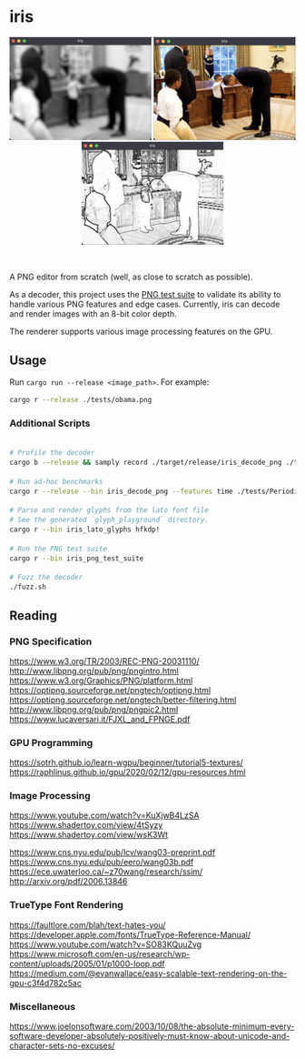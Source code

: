# iris

<p align="center">
    <img src="obama-luma-gaussian-blur.png" width="250"/>
    <img src="obama-normal.png" width="250"/>
    <img src="obama-line-detection.png" width="250"/>
</p>
<br>

A PNG editor from scratch (well, as close to scratch as possible).

As a decoder, this project uses the [PNG test suite](http://www.schaik.com/pngsuite/) to validate its ability to handle
various PNG features and edge cases. Currently, iris can decode and render images with an 8-bit color depth.

The renderer supports various image processing features on the GPU.

## Usage

Run `cargo run --release <image_path>`. For example:

```bash
cargo r --release ./tests/obama.png
```

### Additional Scripts

```bash

# Profile the decoder
cargo b --release && samply record ./target/release/iris_decode_png ./tests/reagan.png

# Run ad-hoc benchmarks
cargo r --release --bin iris_decode_png --features time ./tests/Periodic_table_large.png

# Parse and render glyphs from the lato font file
# See the generated `glyph_playground` directory.
cargo r --bin iris_lato_glyphs hfkdp!

# Run the PNG test suite
cargo r --bin iris_png_test_suite

# Fuzz the decoder
./fuzz.sh
```

## Reading

### PNG Specification

https://www.w3.org/TR/2003/REC-PNG-20031110/<br>
http://www.libpng.org/pub/png/pngintro.html<br>
https://www.w3.org/Graphics/PNG/platform.html<br>
https://optipng.sourceforge.net/pngtech/optipng.html<br>
https://optipng.sourceforge.net/pngtech/better-filtering.html<br>
http://www.libpng.org/pub/png/pngpic2.html<br>
https://www.lucaversari.it/FJXL_and_FPNGE.pdf<br>

### GPU Programming

https://sotrh.github.io/learn-wgpu/beginner/tutorial5-textures/<br>
https://raphlinus.github.io/gpu/2020/02/12/gpu-resources.html<br>

### Image Processing

https://www.youtube.com/watch?v=KuXjwB4LzSA<br>
https://www.shadertoy.com/view/4tSyzy<br>
https://www.shadertoy.com/view/wsK3Wt<br>

https://www.cns.nyu.edu/pub/lcv/wang03-preprint.pdf<br>
https://www.cns.nyu.edu/pub/eero/wang03b.pdf<br>
https://ece.uwaterloo.ca/~z70wang/research/ssim/<br>
http://arxiv.org/pdf/2006.13846<br>

### TrueType Font Rendering

https://faultlore.com/blah/text-hates-you/<br>
https://developer.apple.com/fonts/TrueType-Reference-Manual/<br>
https://www.youtube.com/watch?v=SO83KQuuZvg<br>
https://www.microsoft.com/en-us/research/wp-content/uploads/2005/01/p1000-loop.pdf<br>
https://medium.com/@evanwallace/easy-scalable-text-rendering-on-the-gpu-c3f4d782c5ac<br>

### Miscellaneous

https://www.joelonsoftware.com/2003/10/08/the-absolute-minimum-every-software-developer-absolutely-positively-must-know-about-unicode-and-character-sets-no-excuses/<br>

